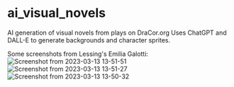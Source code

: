 # ai_visual_novels
AI generation of visual novels from plays on DraCor.org
Uses ChatGPT and DALL-E to generate backgrounds and character sprites.

Some screenshots from Lessing's Emilia Galotti:
![Screenshot from 2023-03-13 13-51-51](https://user-images.githubusercontent.com/127442578/224787010-aaba4d56-5b87-4305-9fc7-b5c16258541b.jpg)
![Screenshot from 2023-03-13 13-51-27](https://user-images.githubusercontent.com/127442578/224787145-99a849c4-cc48-463c-b88a-16f390cbec0a.png)
![Screenshot from 2023-03-13 13-50-32](https://user-images.githubusercontent.com/127442578/224787158-551e8f3b-39e8-4e16-b025-110701730603.png)
